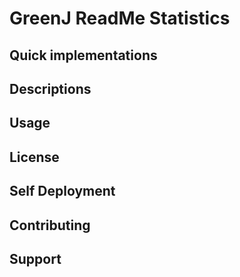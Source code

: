 # GreenJ ReadMe Statistics

## Quick implementations

## Descriptions

## Usage

## License

## Self Deployment

## Contributing

## Support